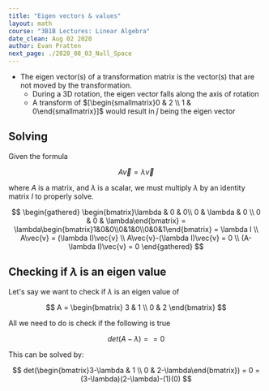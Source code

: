 ```yaml
---
title: "Eigen vectors & values"
layout: math
course: "3B1B Lectures: Linear Algebra"
date_clean: Aug 02 2020
author: Evan Pratten
next_page: ./2020_08_03_Null_Space
---
```



 - The eigen vector(s) of a transformation matrix is the vector(s) that are not moved by the transformation.
   - During a 3D rotation, the eigen vector falls along the axis of rotation
   - A transform of $[\begin{smallmatrix}0 & 2 \\ 1 & 0\end{smallmatrix}]$ would result in $\hat{j}$ being the eigen vector

## Solving 

Given the formula

$$
A\vec{v} = \lambda\vec{v}
$$

where $A$ is a matrix, and $\lambda$ is a scalar, we must multiply $\lambda$ by an identity matrix $I$ to properly solve.

$$
\begin{gathered}
\begin{bmatrix}\lambda & 0 & 0\\ 0 & \lambda & 0 \\ 0 & 0 & \lambda\end{bmatrix} 
= \lambda\begin{bmatrix}1&0&0\\0&1&0\\0&0&1\end{bmatrix} = \lambda I \\
A\vec{v} = (\lambda I)\vec{v} \\
A\vec{v}-(\lambda I)\vec{v} = 0 \\
(A-\lambda I)\vec{v} = 0
\end{gathered}
$$

## Checking if $\lambda$ is an eigen value

Let's say we want to check if $\lambda$ is an eigen value of 

$$
A = \begin{bmatrix}
3 & 1 \\
0 & 2
\end{bmatrix}
$$

All we need to do is check if the following is true

$$ 
det(A-\lambda) == 0
$$

This can be solved by:

$$
det(\begin{bmatrix}3-\lambda & 1 \\ 0 & 2-\lambda\end{bmatrix}) = 0 = (3-\lambda)(2-\lambda)-(1)(0)
$$
